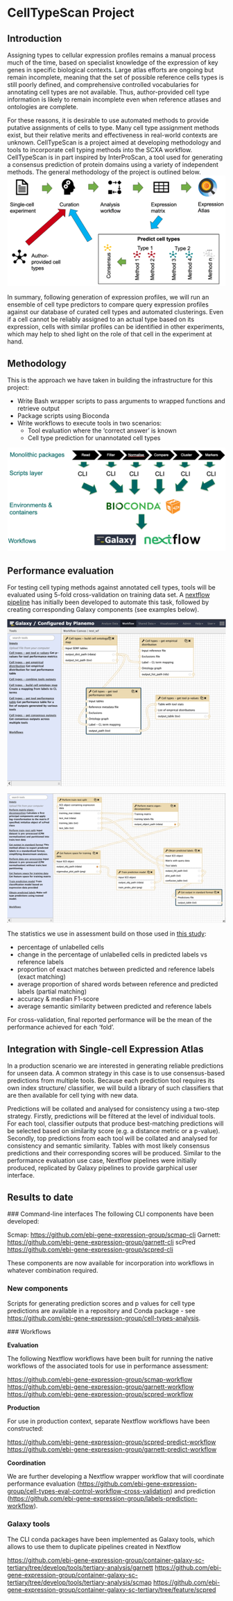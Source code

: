 # CellTypeScan Project

## Introduction
Assigning types to cellular expression profiles remains a manual process much of the time, based on specialist knowledge of the expression of key genes in specific biological contexts. Large atlas efforts are ongoing but remain incomplete, meaning that the set of possible reference cells types is still poorly defined, and comprehensive controlled vocabularies for annotating cell types are not available. Thus, author-provided cell type information is likely to remain incomplete even when reference atlases and ontologies are complete.

For these reasons, it is desirable to use automated methods to provide putative assignments of cells to type. Many cell type assignment methods exist, but their relative merits and effectiveness in real-world contexts are unknown. CellTypeScan is a project aimed at developing methodology and tools 
to incorporate cell typing methods into the SCXA workflow. CellTypeScan is in part inspired by InterProScan, a tool used for generating a consensus prediction of protein domains using a variety of independent methods. 
The general methodology of the project is outlined below. 
![](img/CellTypeScan_scheme.png)

In summary, following generation of expression profiles, we will run an ensemble of cell type predictors to compare query expression profiles against our database of curated cell types and automated clusterings. Even if a cell cannot be reliably assigned to an actual type based on its expression, cells with similar profiles can be identified in other experiments, which may help to shed light on the role of that cell in the experiment at hand.

## Methodology
This is the approach we have taken in building the infrastructure for this project:

* Write Bash wrapper scripts to pass arguments to wrapped functions and retrieve output
* Package scripts using Bioconda
* Write workflows to execute tools in two scenarios:
    * Tool evaluation where the ‘correct answer’ is known
    * Cell type prediction for unannotated cell types

![](img/CellTypeScan_methodology.png)


## Performance evaluation 
For testing cell typing methods against annotated cell types, tools will be evaluated using 5-fold cross-validation on training data set. A [nextflow pipeline]() has initially been developed to automate this task, followed by creating corresponding Galaxy components (see examples below). 

![](img/label_analysis_galaxy.png)

![](img/scpred_wf_galaxy.png)

The statistics we use in assessment build on those used in [this study](https://github.com/tabdelaal/scRNAseq_Benchmark):
* percentage of unlabelled cells
* change in the percentage of unlabelled cells in predicted labels vs reference labels
* proportion of exact matches between predicted and reference labels (exact matching)
* average proportion of shared words between reference and predicted labels (partial matching)
* accuracy & median F1-score
* average semantic similarity between predicted and reference labels

For cross-validation, final reported performance will be the mean of the performance achieved for each ‘fold’.

## Integration with Single-cell Expression Atlas 
In a production scenario we are interested in generating reliable predictions for unseen data. A common strategy in this case is to use consensus-based predictions from multiple tools. Because each prediction tool requires its own index structure/ classifier, we will build a library of such classifiers that are then available for cell tying with new data. 

Predictions will be collated and analysed for consistency using a two-step strategy. Firstly, predictions will be filtered at the level of individual tools. For each tool, classifier outputs that produce best-matching predictions will be selected based on similarity score (e.g. a distance metric or a p-value). Secondly, top predictions from each tool will be collated and analysed for consistency and semantic similarity. Tables with most likely consensus predictions and their corresponding scores will be produced. Similar to the performance evaluation use case, Nextflow pipelines were initially produced, replicated by Galaxy pipelines to provide garphical user interface. 


## Results to date 
### Command-line interfaces 
The following CLI components have been developed:

Scmap: https://github.com/ebi-gene-expression-group/scmap-cli
Garnett: https://github.com/ebi-gene-expression-group/garnett-cli
scPred https://github.com/ebi-gene-expression-group/scpred-cli

These components are now available for incorporation into workflows in whatever combination required. 

### New components
Scripts for generating prediction scores and p values for cell type predictions are available in a repository and Conda package - see https://github.com/ebi-gene-expression-group/cell-types-analysis. 

### Workflows 

**Evaluation** 

The following Nextflow workflows have been built for running the native workflows of the associated tools for use in performance assessment:

https://github.com/ebi-gene-expression-group/scmap-workflow
https://github.com/ebi-gene-expression-group/garnett-workflow
https://github.com/ebi-gene-expression-group/scpred-workflow

**Production**

For use in production context, separate Nextflow workflows have been constructed:

https://github.com/ebi-gene-expression-group/scpred-predict-workflow
https://github.com/ebi-gene-expression-group/garnett-predict-workflow

**Coordination**

We are further developing a Nextflow wrapper workflow that will coordinate performance evaluation (https://github.com/ebi-gene-expression-group/cell-types-eval-control-workflow-cross-validation) and prediction (https://github.com/ebi-gene-expression-group/labels-prediction-workflow).

### Galaxy tools 
The CLI conda packages have been implemented as Galaxy tools, which allows to use them to duplicate pipelines created in Nextflow 

https://github.com/ebi-gene-expression-group/container-galaxy-sc-tertiary/tree/develop/tools/tertiary-analysis/garnett
https://github.com/ebi-gene-expression-group/container-galaxy-sc-tertiary/tree/develop/tools/tertiary-analysis/scmap
https://github.com/ebi-gene-expression-group/container-galaxy-sc-tertiary/tree/feature/scpred




